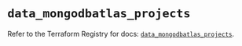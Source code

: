 # `data_mongodbatlas_projects`

Refer to the Terraform Registry for docs: [`data_mongodbatlas_projects`](https://registry.terraform.io/providers/mongodb/mongodbatlas/1.14.0/docs/data-sources/projects).

